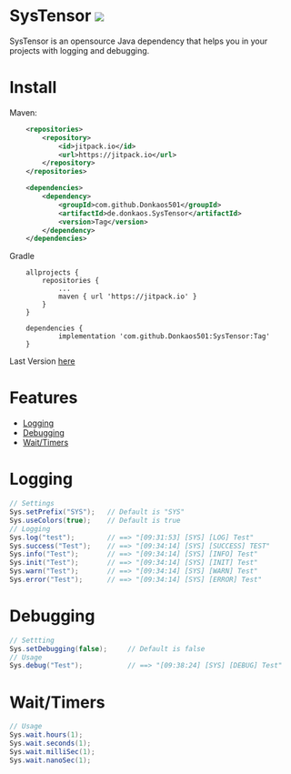 # __SysTensor__  [![](https://jitpack.io/v/Donkaos501/SysTensor.svg)](https://jitpack.io/#Donkaos501/SysTensor)

SysTensor is an opensource Java dependency that helps you in your projects with logging and debugging.

# Install
Maven:
``` xml
    <repositories>
        <repository>
            <id>jitpack.io</id>
            <url>https://jitpack.io</url>
        </repository>
    </repositories>
```
``` xml
    <dependencies>
        <dependency>
            <groupId>com.github.Donkaos501</groupId>
            <artifactId>de.donkaos.SysTensor</artifactId>
            <version>Tag</version>
        </dependency>
    </dependencies>
```
Gradle
``` 
	allprojects {
		repositories {
			...
			maven { url 'https://jitpack.io' }
		}
	}
```
``` 
	dependencies {
	        implementation 'com.github.Donkaos501:SysTensor:Tag'
	}
```

Last Version [here](https://jitpack.io/#Donkaos501/SysTensor)



# Features
- [Logging](#Logging)
- [Debugging](#Debugging)
- [Wait/Timers](#Wait/Timers)



# Logging
``` java
// Settings
Sys.setPrefix("SYS");   // Default is "SYS"
Sys.useColors(true);    // Default is true
// Logging
Sys.log("test");        // ==> "[09:31:53] [SYS] [LOG] Test"
Sys.success("Test");    // ==> "[09:34:14] [SYS] [SUCCESS] TEST"
Sys.info("Test");       // ==> "[09:34:14] [SYS] [INFO] Test"
Sys.init("Test");       // ==> "[09:34:14] [SYS] [INIT] Test"
Sys.warn("Test");       // ==> "[09:34:14] [SYS] [WARN] Test"
Sys.error("Test");      // ==> "[09:34:14] [SYS] [ERROR] Test"
```


# Debugging
``` java
// Settting
Sys.setDebugging(false);     // Default is false
// Usage
Sys.debug("Test");           // ==> "[09:38:24] [SYS] [DEBUG] Test"
```



# Wait/Timers
``` java
// Usage
Sys.wait.hours(1);
Sys.wait.seconds(1);
Sys.wait.milliSec(1);
Sys.wait.nanoSec(1);
```
